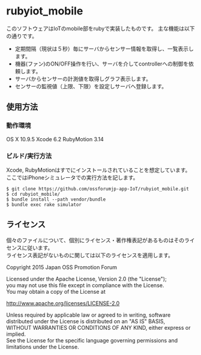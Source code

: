 rubyiot_mobile
==============

このソフトウェアはIoTのmobile部をrubyで実装したものです。
主な機能は以下の通りです。

* 定期間隔（現状は５秒）毎にサーバからセンサー情報を取得し、一覧表示します。
* 機器(ファン)のON/OFF操作を行い、サーバを介してcontrollerへの制御を依頼します。
* サーバからセンサーの計測値を取得しグラフ表示します。
* センサーの監視値（上限、下限）を設定しサーバへ登録します。

使用方法
--------
### 動作環境

OS X 10.9.5
Xcode 6.2
RubyMotion 3.14

### ビルド/実行方法
Xcode, RubyMotionはすでにインストールされていることを想定しています。
ここではiPhoneシミュレータでの実行方法を記します。

    $ git clone https://github.com/ossforumjp-app-IoT/rubyiot_mobile.git
    $ cd rubyiot_mobile/
    $ bundle install --path vendor/bundle
    $ bundle exec rake simulator

## ライセンス

個々のファイルについて、個別にライセンス・著作権表記があるものはそのライセンスに従います。  
ライセンス表記がないものに関しては以下のライセンスを適用します。

Copyright 2015 Japan OSS Promotion Forum

Licensed under the Apache License, Version 2.0 (the "License");  
you may not use this file except in compliance with the License.  
You may obtain a copy of the License at

http://www.apache.org/licenses/LICENSE-2.0

Unless required by applicable law or agreed to in writing, software  
distributed under the License is distributed on an "AS IS" BASIS,  
WITHOUT WARRANTIES OR CONDITIONS OF ANY KIND, either express or implied.  
See the License for the specific language governing permissions and  
limitations under the License.
